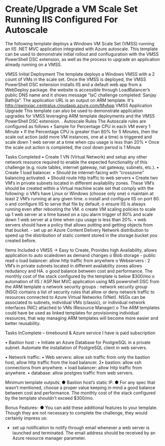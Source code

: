# Create/Upgrade a VM Scale Set Running IIS Configured For Autoscale

The following template deploys a Windows VM Scale Set (VMSS) running an IIS .NET MVC application integrated with Azure autoscale. This template can be used to demonstrate initial rollout and confiuguration with the VMSS PowerShell DSC extension, as well as the process to upgrade an application already running on a VMSS.

VMSS Initial Deployment
The template deploys a Windows VMSS with a 2 count of VMs in the scale set. Once the VMSS is deployed, the VMSS PowerShell DSC extension installs IIS and a default web app from a WebDeploy package. the website is accessible through LoadBalancer’s public DNS name and it shows
message “IaC challenge completed: Sanjay Bathija".
The application URL is an output on ARM template. It's http://qwinxiac.centralus.cloudapp.azure.com/MyApp
VMSS Application Upgrade
This template can also be used to demonstrate application upgrades for VMSS leveraging ARM template deployments and the VMSS PowerShell DSC extension.
.
Autoscale Rules
The Autoscale rules are configured as follows
•	Sample for Percentage CPU in each VM every 1 Minute
•	If the Percentage CPU is greater than 80% for 5 Minutes, then the scale out action (add more VM instances, one at a time) is triggered and scale down 1 web server at a time when cpu usage is less than 20%
•	Once the scale out action is completed, the cool down period is 1 Minute

Tasks Completed
  •	Create 1 VN (Virtual Network) and setup any other network resource required to enable the expected functionality of this challenge (e.g. route tables, internet gateway, nat gateway, subnets, etc.).
  •	Create 1 load balancer.
  •	Should be internet-facing with “crosszone" balancing activated.
  •	Should route http traffic to web servers
  •	Create two VM’s in private subnets located in different availability zones. 
  These VM’s should be created within a Virtual machine scale set that comply with the following:
    o	VM’s have Linux or Windows (choose only one)
    o	maintain at least 2 VM’s running at any given time.
    o	install and configure IIS on port 80.
    o	and configure IIS to serve that file by default.
    o	ensure IIS is always running even after rebooting the VM.
    o	create VM scaling policies to scale up 1 web server at a time based on a cpu alarm trigger of 80% and scale down 1 web server at a time when cpu usage is less than 20%.
    •	web servers should have a policy that allows putting and getting objects from that bucket.
     - set up an Azure Content Delivery Network distribution to speed up the distribution of
  static content stored in the storage bucket you created before.
  
Items Included
    o  VMSS -> Easy to Create, Provides high Availability, allows application to auto scaledown as demand changes
    o  Blob storage - public read
    o  load balancer: allow http traffic from anywhere
    o  Webservers : 2 VM’s in private subnets located in different availability zones allows redudancy and HA.
    o  good balance between cost and performance. The monthly cost of the stack configured by the template is below $300/mo
    o  automation of IIS / ASP.Net MVC application using MS powershell DSC from the ARM template
    o  network security groups : network security group (NSG) contains a list of security rules that allow or deny network traffic to resources connected to 
       Azure Virtual Networks (VNet). NSGs can be associated to subnets, individual VMs (classic), or individual network interfaces (NIC) attached to VMs (Resource Manager)
    o  The ARM templates could have be used as linked templates for provisioning individual resources, that way managing ARM templates will become more easier 
       and better reusability.



Tasks InComplete – timebound & Azure service I have is paid subscription

  •	Bastion host : 
  •	Initiate an Azure Database for PostgreSQL in a private subnet. Automate the installation of PostgreSQL client in web servers.

  •	Network traffic:
  •	Web servers: allow ssh traffic from only the bastion host, allow http traffic from the load balancer.
  2•	bastion: allow ssh connections from anywhere.
  •	load balancer: allow http traffic from anywhere.
  •	database: allow postgres traffic from web servers.

  Minimum template outputs:
  ● Bastion host’s static IP.
  ● For any spec that wasn’t mentioned, choose a proper value keeping in mind a
  good balance between cost and performance. The monthly cost of the stack
  configured by the template shouldn’t exceed $300/mo.

  Bonus Features-
  ● You can add these additional features to your template. Though they
  are not necessary to complete the challenge, they would certainly impress us:
 
  - set up notification to notify through email whenever a web server is launched and
  terminated. The email address should be received by an Azure resource manager
  parameter.


